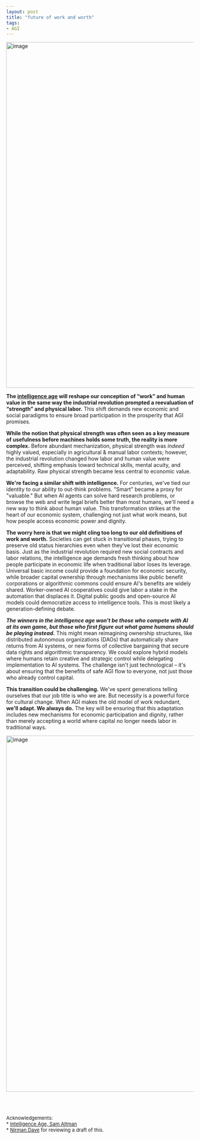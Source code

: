 ```yaml
---
layout: post
title: "future of work and worth"
tags:
- AGI
---
```


<img width="925" alt="image" src="https://github.com/user-attachments/assets/a6286378-a55b-44fb-b808-4eb3a0248c97" />


**The [intelligence age](https://ia.samaltman.com/) will reshape our conception of “work” and human value in the same way the industrial revolution prompted a reevaluation of “strength” and physical labor.** This shift demands new economic and social paradigms to ensure broad participation in the prosperity that AGI promises.

**While the notion that physical strength was often seen as a key measure of usefulness before machines holds some truth, the reality is more complex.** Before abundant mechanization, physical strength was _indeed_ highly valued, especially in agricultural & manual labor contexts; however, the industrial revolution changed how labor and human value were perceived, shifting emphasis toward technical skills, mental acuity, and adaptability. Raw physical strength became less central to economic value.

**We're facing a similar shift with intelligence.** For centuries, we've tied our identity to our ability to out-think problems. "Smart" became a proxy for "valuable." But when AI agents can solve hard research problems, or browse the web and write legal briefs better than most humans, we'll need a new way to think about human value. This transformation strikes at the heart of our economic system, challenging not just what work means, but how people access economic power and dignity.

**The worry here is that we might cling too long to our old definitions of work and worth.** Societies can get stuck in transitional phases, trying to preserve old status hierarchies even when they've lost their economic basis. Just as the industrial revolution required new social contracts and labor relations, the intelligence age demands fresh thinking about how people participate in economic life when traditional labor loses its leverage. Universal basic income could provide a foundation for economic security, while broader capital ownership through mechanisms like public benefit corporations or algorithmic commons could ensure AI's benefits are widely shared. Worker-owned AI cooperatives could give labor a stake in the automation that displaces it. Digital public goods and open-source AI models could democratize access to intelligence tools. This is most likely a generation-defining debate.

**_The winners in the intelligence age won't be those who compete with AI at its own game, but those who first figure out what game humans should be playing instead._** This might mean reimagining ownership structures, like distributed autonomous organizations (DAOs) that automatically share returns from AI systems, or new forms of collective bargaining that secure data rights and algorithmic transparency. We could explore hybrid models where humans retain creative and strategic control while delegating implementation to AI systems. The challenge isn't just technological – it's about ensuring that the benefits of safe AGI flow to everyone, not just those who already control capital.

**This transition could be challenging.** We've spent generations telling ourselves that our job title is who we are. But necessity is a powerful force for cultural change. When AGI makes the old model of work redundant, **we'll adapt. We always do.** The key will be ensuring that this adaptation includes new mechanisms for economic participation and dignity, rather than merely accepting a world where capital no longer needs labor in traditional ways. 

<img width="953" alt="image" src="https://github.com/user-attachments/assets/c2a38c26-7668-40b1-9729-f68c36967a35" />


<br><br>

<span style="font-size: small;">
  Acknowledgements: <br>
  * <a href="https://ia.samaltman.com/">Intelligence Age, Sam Altman</a> <br>
  * <a href="https://x.com/iamnirman/">Nirman Dave</a> for reviewing a draft of this.</span>



